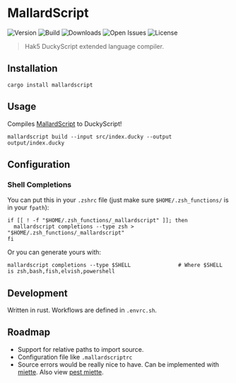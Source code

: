 # MallardScript

![Version](https://img.shields.io/crates/v/mallardscript?style=flat-square)
![Build](https://img.shields.io/travis/Nate-Wilkins/mallardscript/main?style=flat-square)
![Downloads](https://img.shields.io/crates/d/mallardscript?color=%230E0&style=flat-square)
![Open Issues](https://img.shields.io/github/issues-raw/Nate-Wilkins/mallardscript?style=flat-square)
![License](https://img.shields.io/github/license/Nate-Wilkins/mallardscript?color=%2308F&style=flat-square)

> Hak5 DuckyScript extended language compiler.

## Installation

```
cargo install mallardscript
```

## Usage

Compiles [MallardScript](https://github.com/Nate-Wilkins/pest_duckyscript) to DuckyScript!

```
mallardscript build --input src/index.ducky --output output/index.ducky
```

## Configuration

### Shell Completions

You can put this in your `.zshrc` file (just make sure `$HOME/.zsh_functions/` is in your
`fpath`):

```
if [[ ! -f "$HOME/.zsh_functions/_mallardscript" ]]; then
  mallardscript completions --type zsh > "$HOME/.zsh_functions/_mallardscript"
fi
```

Or you can generate yours with:

```
mallardscript completions --type $SHELL               # Where $SHELL is zsh,bash,fish,elvish,powershell
```

## Development

Written in rust. Workflows are defined in `.envrc.sh`.

## Roadmap

- Support for relative paths to import source.
- Configuration file like `.mallardscriptrc`
- Source errors would be really nice to have.
  Can be implemented with [miette](https://crates.io/crates/miette).
  Also view [pest miette](https://github.com/pest-parser/pest/issues/582).
